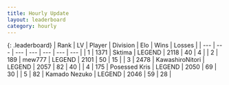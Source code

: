 ```yaml
---
title: Hourly Update
layout: leaderboard
category: hourly
---
```


{: .leaderboard}
| Rank | LV | Player | Division | Elo | Wins | Losses |
| --- | --- | --- | --- | --- | --- | --- |
| <span data-change="0">1</span> | 1371 | <span title="ID: 353063">Sktima</span> | LEGEND | <span data-change="0">2118</span> | <span data-change="0">40</span> | <span data-change="0">4</span> |
| <span data-change="0">2</span> | 189 | <span title="ID: 5578">mew777</span> | LEGEND | <span data-change="0">2101</span> | <span data-change="0">50</span> | <span data-change="0">15</span> |
| <span data-change="0">3</span> | 2478 | <span title="ID: 164871">KawashiroNitori</span> | LEGEND | <span data-change="0">2057</span> | <span data-change="0">82</span> | <span data-change="0">40</span> |
| <span data-change="0">4</span> | 175 | <span title="ID: 402846">Posessed Kris</span> | LEGEND | <span data-change="0">2050</span> | <span data-change="0">69</span> | <span data-change="0">30</span> |
| <span data-change="0">5</span> | 82 | <span title="ID: 665001">Kamado Nezuko</span> | LEGEND | <span data-change="5">2046</span> | <span data-change="1">59</span> | <span data-change="0">28</span> |